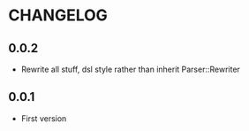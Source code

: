 # CHANGELOG

## 0.0.2

* Rewrite all stuff, dsl style rather than inherit Parser::Rewriter

## 0.0.1

* First version
